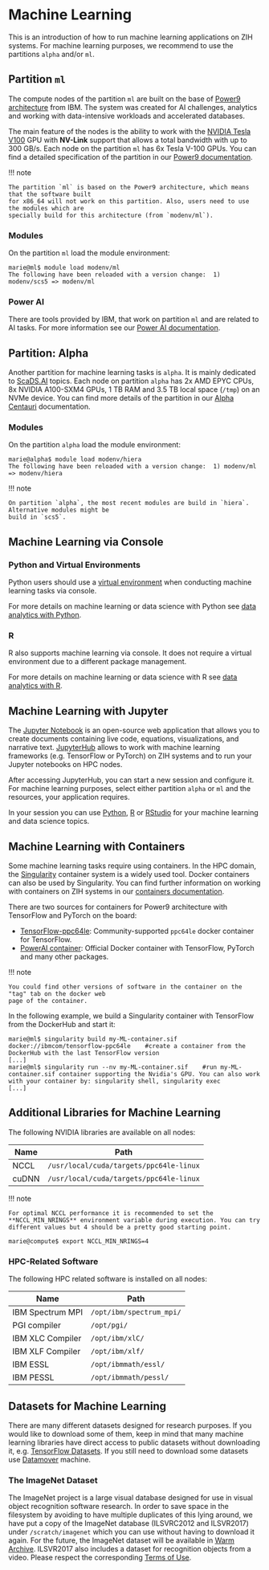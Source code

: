 # Machine Learning

This is an introduction of how to run machine learning applications on ZIH systems.
For machine learning purposes, we recommend to use the partitions `alpha` and/or `ml`.

## Partition `ml`

The compute nodes of the partition `ml` are built on the base of
[Power9 architecture](https://www.ibm.com/it-infrastructure/power/power9) from IBM. The system was created
for AI challenges, analytics and working with data-intensive workloads and accelerated databases.

The main feature of the nodes is the ability to work with the
[NVIDIA Tesla V100](https://www.nvidia.com/en-gb/data-center/tesla-v100/) GPU with **NV-Link**
support that allows a total bandwidth with up to 300 GB/s. Each node on the
partition `ml` has 6x Tesla V-100 GPUs. You can find a detailed specification of the partition in our
[Power9 documentation](../jobs_and_resources/hardware_overview.md).

!!! note

    The partition `ml` is based on the Power9 architecture, which means that the software built
    for x86_64 will not work on this partition. Also, users need to use the modules which are
    specially build for this architecture (from `modenv/ml`).

### Modules

On the partition `ml` load the module environment:

```console
marie@ml$ module load modenv/ml
The following have been reloaded with a version change:  1) modenv/scs5 => modenv/ml
```

### Power AI

There are tools provided by IBM, that work on partition `ml` and are related to AI tasks.
For more information see our [Power AI documentation](power_ai.md).

## Partition: Alpha

Another partition for machine learning tasks is `alpha`. It is mainly dedicated to
[ScaDS.AI](https://scads.ai/) topics. Each node on partition `alpha` has 2x AMD EPYC CPUs, 8x NVIDIA
A100-SXM4 GPUs, 1 TB RAM and 3.5 TB local space (`/tmp`) on an NVMe device. You can find more
details of the partition in our [Alpha Centauri](../jobs_and_resources/alpha_centauri.md)
documentation.

### Modules

On the partition `alpha` load the module environment:

```console
marie@alpha$ module load modenv/hiera
The following have been reloaded with a version change:  1) modenv/ml => modenv/hiera
```

!!! note

    On partition `alpha`, the most recent modules are build in `hiera`. Alternative modules might be
    build in `scs5`.

## Machine Learning via Console

### Python and Virtual Environments

Python users should use a [virtual environment](python_virtual_environments.md) when conducting
machine learning tasks via console.

For more details on machine learning or data science with Python see
[data analytics with Python](data_analytics_with_python.md).

### R

R also supports machine learning via console. It does not require a virtual environment due to a
different package management.

For more details on machine learning or data science with R see
[data analytics with R](data_analytics_with_r.md#r-console).

## Machine Learning with Jupyter

The [Jupyter Notebook](https://jupyter.org/) is an open-source web application that allows you to
create documents containing live code, equations, visualizations, and narrative text.
[JupyterHub](../access/jupyterhub.md) allows to work with machine learning frameworks (e.g.
TensorFlow or PyTorch) on ZIH systems and to run your Jupyter notebooks on HPC nodes.

After accessing JupyterHub, you can start a new session and configure it. For machine learning
purposes, select either partition `alpha` or `ml` and the resources, your application requires.

In your session you can use [Python](data_analytics_with_python.md#jupyter-notebooks),
[R](data_analytics_with_r.md#r-in-jupyterhub) or [RStudio](data_analytics_with_rstudio.md) for your
machine learning and data science topics.

## Machine Learning with Containers

Some machine learning tasks require using containers. In the HPC domain, the
[Singularity](https://singularity.hpcng.org/) container system is a widely used tool. Docker
containers can also be used by Singularity. You can find further information on working with
containers on ZIH systems in our [containers documentation](containers.md).

There are two sources for containers for Power9 architecture with TensorFlow and PyTorch on the
board:

* [TensorFlow-ppc64le](https://hub.docker.com/r/ibmcom/tensorflow-ppc64le):
  Community-supported `ppc64le` docker container for TensorFlow.
* [PowerAI container](https://hub.docker.com/r/ibmcom/powerai/):
  Official Docker container with TensorFlow, PyTorch and many other packages.

!!! note

    You could find other versions of software in the container on the "tag" tab on the docker web
    page of the container.

In the following example, we build a Singularity container with TensorFlow from the DockerHub and
start it:

```console
marie@ml$ singularity build my-ML-container.sif docker://ibmcom/tensorflow-ppc64le    #create a container from the DockerHub with the last TensorFlow version
[...]
marie@ml$ singularity run --nv my-ML-container.sif    #run my-ML-container.sif container supporting the Nvidia's GPU. You can also work with your container by: singularity shell, singularity exec
[...]
```

## Additional Libraries for Machine Learning

The following NVIDIA libraries are available on all nodes:

| Name  |  Path                                   |
|-------|-----------------------------------------|
| NCCL  | `/usr/local/cuda/targets/ppc64le-linux` |
| cuDNN | `/usr/local/cuda/targets/ppc64le-linux` |

!!! note

    For optimal NCCL performance it is recommended to set the
    **NCCL_MIN_NRINGS** environment variable during execution. You can try
    different values but 4 should be a pretty good starting point.

```console
marie@compute$ export NCCL_MIN_NRINGS=4
```

### HPC-Related Software

The following HPC related software is installed on all nodes:

| Name             |  Path                    |
|------------------|--------------------------|
| IBM Spectrum MPI | `/opt/ibm/spectrum_mpi/` |
| PGI compiler     | `/opt/pgi/`              |
| IBM XLC Compiler | `/opt/ibm/xlC/`          |
| IBM XLF Compiler | `/opt/ibm/xlf/`          |
| IBM ESSL         | `/opt/ibmmath/essl/`     |
| IBM PESSL        | `/opt/ibmmath/pessl/`    |

## Datasets for Machine Learning

There are many different datasets designed for research purposes. If you would like to download some
of them, keep in mind that many machine learning libraries have direct access to public datasets
without downloading it, e.g. [TensorFlow Datasets](https://www.tensorflow.org/datasets). If you
still need to download some datasets use [Datamover](../data_transfer/datamover.md) machine.

### The ImageNet Dataset

The ImageNet project is a large visual database designed for use in visual object recognition
software research. In order to save space in the filesystem by avoiding to have multiple duplicates
of this lying around, we have put a copy of the ImageNet database (ILSVRC2012 and ILSVR2017) under
`/scratch/imagenet` which you can use without having to download it again. For the future, the
ImageNet dataset will be available in
[Warm Archive](../data_lifecycle/workspaces.md#mid-term-storage). ILSVR2017 also includes a dataset
for recognition objects from a video. Please respect the corresponding
[Terms of Use](https://image-net.org/download.php).
